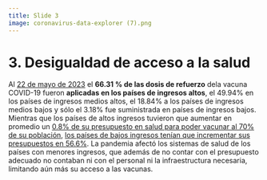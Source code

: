 ```yaml
---
title: Slide 3
image: coronavirus-data-explorer (7).png
---
```


# 3. Desigualdad de acceso a la salud

 Al [22 de mayo de 2023](https://ourworldindata.org/coronavirus#explore-the-global-situation) el **66.31 % de las dosis de refuerzo** dela vacuna COVID-19 fueron **aplicadas en los países de ingresos altos**, el 49.94% en los países de ingresos medios altos, el 18.84% a los países de ingresos medios bajos y sólo el 3.18% fue suministrada en países de ingresos bajos. Mientras que los países de altos ingresos tuvieron que aumentar en promedio un [0.8% de su presupuesto en salud para poder vacunar al 70% de su población](https://www.bsg.ox.ac.uk/research/covid-19-government-response-tracker), [los países de bajos ingresos tenían que incrementar sus presupuestos en 56.6%](https://www.bsg.ox.ac.uk/research/covid-19-government-response-tracker). La pandemia afectó los sistemas de salud de los países con menores ingresos, que además de no contar con el presupuesto adecuado no contaban ni con el personal ni la infraestructura necesaria, limitando aún más su acceso a las vacunas.
